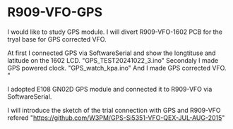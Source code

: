 # R909-VFO-GPS

I would like to study GPS module. I will divert R909-VFO-1602 PCB for the tryal base for GPS corrected VFO.

At first I connected GPS via SoftwareSerial and show the longtituse and latitude on the 1602 LCD. "GPS_TEST20241022_3.ino"
Secondaly I made GPS powered clock. "GPS_watch_kpa.ino"
And I made GPS corrected VFO. "

I adopted E108 GN02D GPS module and connected it to R909-VFO via SoftwareSerial.

I will introduce the sketch of the trial connection with GPS and R909-VFO refered "https://github.com/W3PM/GPS-Si5351-VFO-QEX-JUL-AUG-2015"
